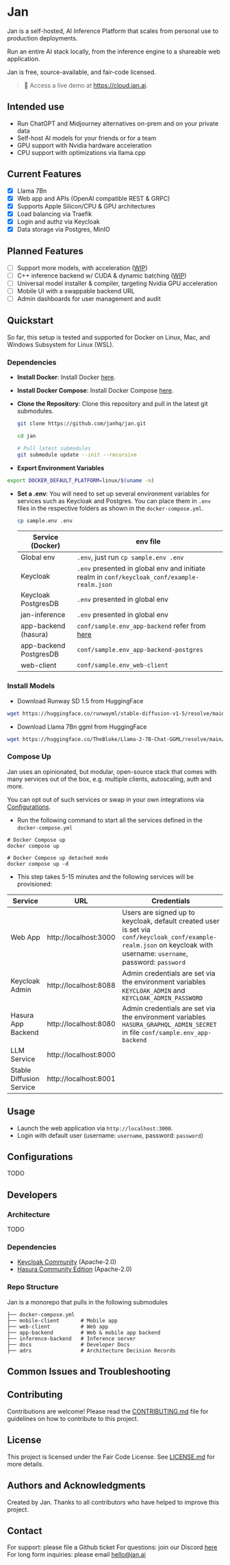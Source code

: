 # Jan

Jan is a self-hosted, AI Inference Platform that scales from personal use to production deployments.

Run an entire AI stack locally, from the inference engine to a shareable web application.

Jan is free, source-available, and fair-code licensed.

> 👋 Access a live demo at https://cloud.jan.ai.

## Intended use
- Run ChatGPT and Midjourney alternatives on-prem and on your private data
- Self-host AI models for your friends or for a team
- GPU support with Nvidia hardware acceleration
- CPU support with optimizations via llama.cpp

## Current Features
- [x] Llama 7Bn
- [x] Web app and APIs (OpenAI compatible REST & GRPC)
- [x] Supports Apple Silicon/CPU & GPU architectures
- [x] Load balancing via Traefik
- [x] Login and authz via Keycloak
- [x] Data storage via Postgres, MinIO

## Planned Features
- [ ] Support more models, with acceleration ([WIP](https://github.com/janhq/accelerated_ai))
- [ ] C++ inference backend w/ CUDA & dynamic batching ([WIP](https://github.com/janhq/inference_backend))
- [ ] Universal model installer & compiler, targeting Nvidia GPU acceleration
- [ ] Mobile UI with a swappable backend URL
- [ ] Admin dashboards for user management and audit

## Quickstart

So far, this setup is tested and supported for Docker on Linux, Mac, and Windows Subsystem for Linux (WSL).

### Dependencies

- **Install Docker**: Install Docker [here](https://docs.docker.com/get-docker/).

- **Install Docker Compose**: Install Docker Compose [here](https://docs.docker.com/compose/install/).

- **Clone the Repository**: Clone this repository and pull in the latest git submodules.

  ```bash
  git clone https://github.com/janhq/jan.git

  cd jan

  # Pull latest submodules
  git submodule update --init --recursive
  ```

- **Export Environment Variables**
```sh
export DOCKER_DEFAULT_PLATFORM=linux/$(uname -m)
```

- **Set a .env**: You will need to set up several environment variables for services such as Keycloak and Postgres. You can place them in `.env` files in the respective folders as shown in the `docker-compose.yml`.

  ```bash
  cp sample.env .env
  ```

  | Service (Docker)       | env file                                                                                                                        |
  | ---------------------- | ------------------------------------------------------------------------------------------------------------------------------- |
  | Global env             | `.env`, just run `cp sample.env .env`                                                                                           |
  | Keycloak               | `.env` presented in global env and initiate realm in `conf/keycloak_conf/example-realm.json`                                    |
  | Keycloak PostgresDB    | `.env` presented in global env                                                                                                  |
  | jan-inference          | `.env` presented in global env                                                                                                  |
  | app-backend (hasura)   | `conf/sample.env_app-backend` refer from [here](https://hasura.io/docs/latest/deployment/graphql-engine-flags/config-examples/) |
  | app-backend PostgresDB | `conf/sample.env_app-backend-postgres`                                                                                          |
  | web-client             | `conf/sample.env_web-client`                                                                                                    |

### Install Models

- Download Runway SD 1.5 from HuggingFace
```sh
wget https://huggingface.co/runwayml/stable-diffusion-v1-5/resolve/main/v1-5-pruned-emaonly.safetensors -P jan-inference/sd/models
```

-  Download Llama 7Bn ggml from HuggingFace
```sh
wget https://huggingface.co/TheBloke/Llama-2-7B-Chat-GGML/resolve/main/llama-2-7b-chat.ggmlv3.q4_1.bin -P jan-inference/llm/models
```

### Compose Up

Jan uses an opinionated, but modular, open-source stack that comes with many services out of the box, e.g. multiple clients, autoscaling, auth and more.

You can opt out of such services or swap in your own integrations via [Configurations](#configurations).

- Run the following command to start all the services defined in the `docker-compose.yml`

```shell
# Docker Compose up
docker compose up

# Docker Compose up detached mode
docker compose up -d
```

- This step takes 5-15 minutes and the following services will be provisioned:

| Service     | URL                   | Credentials                                                                                                                                                           |
| -------------------- | --------------------- | -------------------------------------------------------------------------------------------------------------------------------------------------------------------- |
| Web App           | http://localhost:3000 | Users are signed up to keycloak, default created user is set via `conf/keycloak_conf/example-realm.json` on keycloak with username: `username`, password: `password` |
| Keycloak Admin             | http://localhost:8088 | Admin credentials are set via the environment variables `KEYCLOAK_ADMIN` and `KEYCLOAK_ADMIN_PASSWORD`                                                               |
| Hasura App Backend | http://localhost:8080 | Admin credentials are set via the environment variables `HASURA_GRAPHQL_ADMIN_SECRET` in file `conf/sample.env_app-backend`                                          |
| LLM Service          | http://localhost:8000 |                                                                                                                                                                      |
| Stable Diffusion Service          | http://localhost:8001 |                                                                                                                                                                      |

## Usage

- Launch the web application via `http://localhost:3000`.
- Login with default user (username: `username`, password: `password`)

## Configurations

TODO

## Developers

### Architecture

TODO

### Dependencies

- [Keycloak Community](https://github.com/keycloak/keycloak) (Apache-2.0)
- [Hasura Community Edition](https://github.com/hasura/graphql-engine) (Apache-2.0)

### Repo Structure

Jan is a monorepo that pulls in the following submodules

```shell
├── docker-compose.yml
├── mobile-client       # Mobile app
├── web-client          # Web app
├── app-backend         # Web & mobile app backend
├── inference-backend   # Inference server
├── docs                # Developer Docs
├── adrs                # Architecture Decision Records
```

## Common Issues and Troubleshooting

## Contributing

Contributions are welcome! Please read the [CONTRIBUTING.md](CONTRIBUTING.md) file for guidelines on how to contribute to this project.

## License

This project is licensed under the Fair Code License. See [LICENSE.md](LICENSE.md) for more details.

## Authors and Acknowledgments

Created by Jan. Thanks to all contributors who have helped to improve this project.

## Contact

For support: please file a Github ticket
For questions: join our Discord [here](https://discord.gg/FTk2MvZwJH)
For long form inquiries: please email hello@jan.ai
